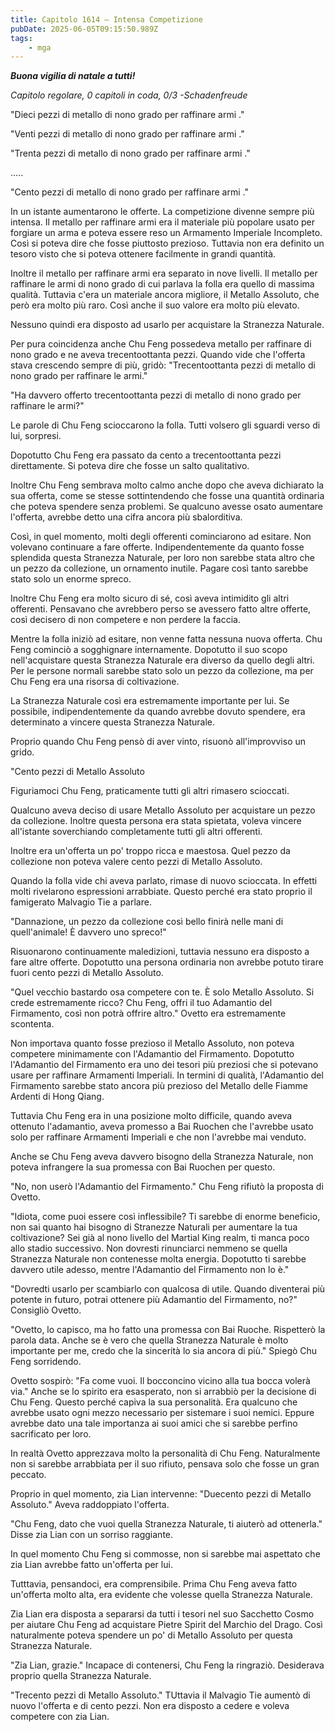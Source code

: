 ```yaml
---
title: Capitolo 1614 – Intensa Competizione
pubDate: 2025-06-05T09:15:50.989Z
tags:
    - mga
---
```



<em><strong>Buona vigilia di natale a tutti!</strong>


Capitolo regolare,
0 capitoli in coda, 0/3
-Schadenfreude</em>


"Dieci pezzi di metallo di nono grado per raffinare armi ."


"Venti pezzi di metallo di nono grado per raffinare armi ."


"Trenta pezzi di metallo di nono grado per raffinare armi ."


.....


"Cento pezzi di metallo di nono grado per raffinare armi ."


In un istante aumentarono le offerte. La competizione divenne sempre più intensa. Il metallo per raffinare armi era il materiale più popolare usato per forgiare un arma e poteva essere reso un Armamento Imperiale Incompleto. Così si poteva dire che fosse piuttosto prezioso. Tuttavia non era definito un tesoro visto che si poteva ottenere facilmente in grandi quantità.


Inoltre il metallo per raffinare armi era separato in nove livelli. Il metallo per raffinare le armi di nono grado di cui parlava la folla era quello di massima qualità. Tuttavia c'era un materiale ancora migliore, il Metallo Assoluto, che però era molto più raro. Così anche il suo valore era molto più elevato.


Nessuno quindi era disposto ad usarlo per acquistare la Stranezza Naturale.


Per pura coincidenza anche Chu Feng possedeva metallo per raffinare di nono grado e ne aveva trecentoottanta pezzi. Quando vide che l'offerta stava crescendo sempre di più, gridò: "Trecentoottanta pezzi di metallo di nono grado per raffinare le armi."


"Ha davvero offerto trecentoottanta pezzi di metallo di nono grado per raffinare le armi?"


Le parole di Chu Feng scioccarono la folla. Tutti volsero gli sguardi verso di lui, sorpresi.


Dopotutto Chu Feng era passato da cento a trecentoottanta pezzi direttamente. Si poteva dire che fosse un salto qualitativo.


Inoltre Chu Feng sembrava molto calmo anche dopo che aveva dichiarato la sua offerta, come se stesse sottintendendo che fosse una quantità ordinaria che poteva spendere senza problemi. Se qualcuno avesse osato aumentare l'offerta, avrebbe detto una cifra ancora più sbalorditiva.


Così, in quel momento, molti degli offerenti cominciarono ad esitare. Non volevano continuare a fare offerte. Indipendentemente da quanto fosse splendida questa Stranezza Naturale, per loro non sarebbe stata altro che un pezzo da collezione, un ornamento inutile. Pagare così tanto sarebbe stato solo un enorme spreco.


Inoltre Chu Feng era molto sicuro di sé, così aveva intimidito gli altri offerenti. Pensavano che avrebbero perso se avessero fatto altre offerte, così decisero di non competere e non perdere la faccia.


Mentre la folla iniziò ad esitare, non venne fatta nessuna nuova offerta. Chu Feng cominciò a sogghignare internamente. Dopotutto il suo scopo nell'acquistare questa Stranezza Naturale era diverso da quello degli altri. Per le persone normali sarebbe stato solo un pezzo da collezione, ma per Chu Feng era una risorsa di coltivazione.


La Stranezza Naturale così era estremamente importante per lui. Se possibile, indipendentemente da quando avrebbe dovuto spendere, era determinato a vincere questa Stranezza Naturale.


Proprio quando Chu Feng pensò di aver vinto, risuonò all'improvviso un grido.


"Cento pezzi di Metallo Assoluto


Figuriamoci Chu Feng, praticamente tutti gli altri rimasero scioccati.


Qualcuno aveva deciso di usare Metallo Assoluto per acquistare un pezzo da collezione. Inoltre questa persona era stata spietata, voleva vincere all'istante soverchiando completamente tutti gli altri offerenti.


Inoltre era un'offerta un po' troppo ricca e maestosa. Quel pezzo da collezione non poteva valere cento pezzi di Metallo Assoluto.


Quando la folla vide chi aveva parlato, rimase di nuovo scioccata. In effetti molti rivelarono espressioni arrabbiate. Questo perché era stato proprio il famigerato Malvagio Tie a parlare.


"Dannazione, un pezzo da collezione così bello finirà nelle mani di quell'animale! È davvero uno spreco!"


Risuonarono continuamente maledizioni, tuttavia nessuno era disposto a fare altre offerte. Dopotutto una persona ordinaria non avrebbe potuto tirare fuori cento pezzi di Metallo Assoluto.


"Quel vecchio bastardo osa competere con te. È solo Metallo Assoluto. Si crede estremamente ricco? Chu Feng, offri il tuo Adamantio del Firmamento, così non potrà offrire altro." Ovetto era estremamente scontenta.


Non importava quanto fosse prezioso il Metallo Assoluto, non poteva competere minimamente con l'Adamantio del Firmamento. Dopotutto l'Adamantio del Firmamento era uno dei tesori più preziosi che si potevano usare per raffinare Armamenti Imperiali. In termini di qualità, l'Adamantio del Firmamento sarebbe stato ancora più prezioso del Metallo delle Fiamme Ardenti di Hong Qiang.


Tuttavia Chu Feng era in una posizione molto difficile, quando aveva ottenuto l'adamantio, aveva promesso a Bai Ruochen che l'avrebbe usato solo per raffinare Armamenti Imperiali e che non l'avrebbe mai venduto.


Anche se Chu Feng aveva davvero bisogno della Stranezza Naturale, non poteva infrangere la sua promessa con Bai Ruochen per questo.


"No, non userò l'Adamantio del Firmamento." Chu Feng rifiutò la proposta di Ovetto.


"Idiota, come puoi essere così inflessibile? Ti sarebbe di enorme beneficio, non sai quanto hai bisogno di Stranezze Naturali per aumentare la tua coltivazione? Sei già al nono livello del Martial King realm, ti manca poco allo stadio successivo. Non dovresti rinunciarci nemmeno se quella Stranezza Naturale non contenesse molta energia. Dopotutto ti sarebbe davvero utile adesso, mentre l'Adamantio del Firmamento non lo è."


"Dovredti usarlo per scambiarlo con qualcosa di utile. Quando diventerai più potente in futuro, potrai ottenere più Adamantio del Firmamento, no?" Consigliò Ovetto.


"Ovetto, lo capisco, ma ho fatto una promessa con Bai Ruoche. Rispetterò la parola data. Anche se è vero che quella Stranezza Naturale è molto importante per me, credo che la sincerità lo sia ancora di più." Spiegò Chu Feng sorridendo.


Ovetto sospirò: "Fa come vuoi. Il bocconcino vicino alla tua bocca volerà via." Anche se lo spirito era esasperato, non si arrabbiò per la decisione di Chu Feng. Questo perché capiva la sua personalità. Era qualcuno che avrebbe usato ogni mezzo necessario per sistemare i suoi nemici. Eppure avrebbe dato una tale importanza ai suoi amici che si sarebbe perfino sacrificato per loro.


In realtà Ovetto apprezzava molto la personalità di Chu Feng. Naturalmente non si sarebbe arrabbiata per il suo rifiuto, pensava solo che fosse un gran peccato.


Proprio in quel momento, zia Lian intervenne: "Duecento pezzi di Metallo Assoluto." Aveva raddoppiato l'offerta.


"Chu Feng, dato che vuoi quella Stranezza Naturale, ti aiuterò ad ottenerla." Disse zia Lian con un sorriso raggiante.


In quel momento Chu Feng si commosse, non si sarebbe mai aspettato che zia Lian avrebbe fatto un'offerta per lui.


Tutttavia, pensandoci, era comprensibile. Prima Chu Feng aveva fatto un'offerta molto alta, era evidente che volesse quella Stranezza Naturale.


Zia Lian era disposta a separarsi da tutti i tesori nel suo Sacchetto Cosmo per aiutare Chu Feng ad acquistare Pietre Spirit del Marchio del Drago. Così naturalmente poteva spendere un po' di Metallo Assoluto per questa Stranezza Naturale.


"Zia Lian, grazie." Incapace di contenersi, Chu Feng la ringraziò. Desiderava proprio quella Stranezza Naturale.


"Trecento pezzi di Metallo Assoluto." TUttavia il Malvagio Tie aumentò di nuovo l'offerta e di cento pezzi. Non era disposto a cedere e voleva competere con zia Lian.
                                


                                



